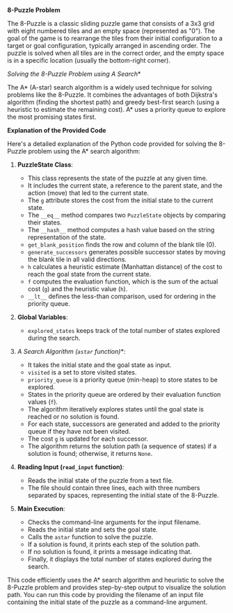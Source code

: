 **8-Puzzle Problem**

The 8-Puzzle is a classic sliding puzzle game that consists of a 3x3 grid with eight numbered tiles and an empty space (represented as "0"). The goal of the game is to rearrange the tiles from their initial configuration to a target or goal configuration, typically arranged in ascending order. The puzzle is solved when all tiles are in the correct order, and the empty space is in a specific location (usually the bottom-right corner).

**Solving the 8-Puzzle Problem using A* Search**

The A* (A-star) search algorithm is a widely used technique for solving problems like the 8-Puzzle. It combines the advantages of both Dijkstra's algorithm (finding the shortest path) and greedy best-first search (using a heuristic to estimate the remaining cost). A* uses a priority queue to explore the most promising states first.

**Explanation of the Provided Code**

Here's a detailed explanation of the Python code provided for solving the 8-Puzzle problem using the A* search algorithm:

1. **PuzzleState Class**:
    - This class represents the state of the puzzle at any given time.
    - It includes the current state, a reference to the parent state, and the action (move) that led to the current state.
    - The `g` attribute stores the cost from the initial state to the current state.
    - The `__eq__` method compares two `PuzzleState` objects by comparing their states.
    - The `__hash__` method computes a hash value based on the string representation of the state.
    - `get_blank_position` finds the row and column of the blank tile (0).
    - `generate_successors` generates possible successor states by moving the blank tile in all valid directions.
    - `h` calculates a heuristic estimate (Manhattan distance) of the cost to reach the goal state from the current state.
    - `f` computes the evaluation function, which is the sum of the actual cost (`g`) and the heuristic value (`h`).
    - `__lt__` defines the less-than comparison, used for ordering in the priority queue.

2. **Global Variables**:
    - `explored_states` keeps track of the total number of states explored during the search.

3. **A* Search Algorithm (`astar` function)**:
    - It takes the initial state and the goal state as input.
    - `visited` is a set to store visited states.
    - `priority_queue` is a priority queue (min-heap) to store states to be explored.
    - States in the priority queue are ordered by their evaluation function values (`f`).
    - The algorithm iteratively explores states until the goal state is reached or no solution is found.
    - For each state, successors are generated and added to the priority queue if they have not been visited.
    - The cost `g` is updated for each successor.
    - The algorithm returns the solution path (a sequence of states) if a solution is found; otherwise, it returns `None`.

4. **Reading Input (`read_input` function)**:
    - Reads the initial state of the puzzle from a text file.
    - The file should contain three lines, each with three numbers separated by spaces, representing the initial state of the 8-Puzzle.

5. **Main Execution**:
    - Checks the command-line arguments for the input filename.
    - Reads the initial state and sets the goal state.
    - Calls the `astar` function to solve the puzzle.
    - If a solution is found, it prints each step of the solution path.
    - If no solution is found, it prints a message indicating that.
    - Finally, it displays the total number of states explored during the search.

This code efficiently uses the A* search algorithm and heuristic to solve the 8-Puzzle problem and provides step-by-step output to visualize the solution path. You can run this code by providing the filename of an input file containing the initial state of the puzzle as a command-line argument.